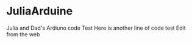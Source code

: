 # JuliaArduine
Julia and Dad's Ardiuno code
Test
Here is another line of code
test
Edit from the web
